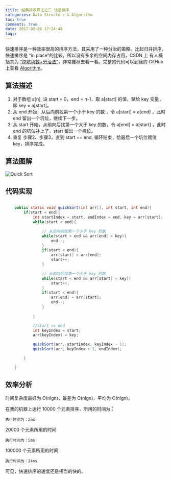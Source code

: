```yaml
---
title: 经典排序算法之三 快速排序
categories: Data Structure & Algorithm
toc: true
comments: true
date: 2017-02-06 17:24:48
tags:
---
```


快速排序是一种效率很高的排序方法，其采用了一种分治的策略。比起归并排序，快速排序是 “in place”的比较，所以没有多余的空间内存占用，CSDN 上 有人概括其为 [“挖坑填数+分治法”](http://blog.csdn.net/morewindows/article/details/6684558)，非常推荐去看一看。完整的代码可以到我的 GitHub 上查看 [Algorithm](https://github.com/mjd507/Algorithm)。

<!--more-->

## 算法描述
1. 对于数组 a[n], 设 start = 0，end = n-1，取 a[start] 的值，赋给 key 变量，即 key = a[start]。
2. 从 end 开始，从后向前找第一个小于 key 的数 ，令 a[start] = a[end] ，此时 end 留出一个坑位，继续下一步。
3. 从 start 开始，从前向后找第一个大于 key 的数，令 a[end] = a[start] ，此时 end 的坑位补上了，start 留出一个坑位。
4. 重复 步骤2、步骤3，直到 start == end, 循环结束，给最后一个坑位赋值 key，排序完成。


## 算法图解

![Quick Sort](/images/Algorithm/QuickSort.png)


## 代码实现

```java

	public static void quickSort(int arr[], int start, int end){
		if(start < end){
			int startIndex = start, endIndex = end, key = arr[start];
			while(start < end){

				// 从后向前找第一个小于 key 的数  
				while(start < end && arr[end] > key){
					end--;
				}
				if(start < end){
					arr[start] = arr[end];
					start++;
				}

				// 从前向后找第一个大于 key 的数  
				while(start < end && arr[start] < key){
					start++;
				}
				if(start < end){
					arr[end] = arr[start];
					end--;
				}
			
			}

			//start == end
			int keyIndex = start;
			arr[keyIndex] = key;

			quickSort(arr, startIndex, keyIndex - 1);
			quickSort(arr, keyIndex + 1, endIndex);

		}

	}

```

## 效率分析

时间复杂度最好为 O(nlgn)，最差为 O(nlgn)，平均为 O(nlgn)。


在我的机器上运行 10000 个元素排序，所用的时间为：

```
执行时间为：2ms
```

20000 个元素所用的时间

```
执行时间为：5ms
```

100000 个元素所用的时间

```
执行时间为：24ms
```

可见，快速排序的速度还是相当的快的。


